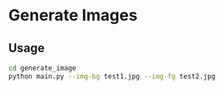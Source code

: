 # Generate Images

## Usage

```bash
cd generate_image
python main.py --img-bg test1.jpg --img-fg test2.jpg
```

